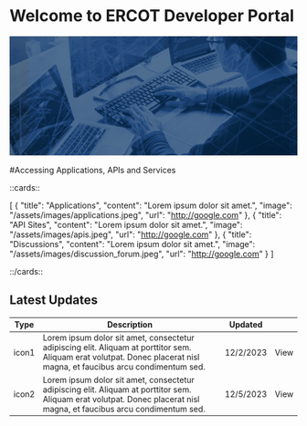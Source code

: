 # Welcome to ERCOT Developer Portal 
 
![Ercot](assets/images/dev_por_hero_2-90c7adef1f8a537234f693a3d4c73212.jpeg)
  
#Accessing Applications, APIs and Services
 

::cards::

[
  {
    "title": "Applications",
    "content": "Lorem ipsum dolor sit amet.",
    "image": "/assets/images/applications.jpeg",
    "url": "http://google.com"
  },
   {
    "title": "API Sites",
    "content": "Lorem ipsum dolor sit amet.",
    "image": "/assets/images/apis.jpeg",
     "url": "http://google.com"
  },
  {
    "title": "Discussions",
    "content": "Lorem ipsum dolor sit amet.",
    "image": "/assets/images/discussion_forum.jpeg",
     "url": "http://google.com"
  }
]

::/cards::

## Latest Updates
 

Type  | Description  | Updated |  |
------------- | -------------  | ------   |  -----
icon1 | Lorem ipsum dolor sit amet, consectetur adipiscing elit. Aliquam at porttitor sem.  Aliquam erat volutpat. Donec placerat nisl magna, et faucibus arcu condimentum sed. | 12/2/2023 | View
icon2  | Lorem ipsum dolor sit amet, consectetur adipiscing elit. Aliquam at porttitor sem.  Aliquam erat volutpat. Donec placerat nisl magna, et faucibus arcu condimentum sed.  | 12/5/2023  | View

 